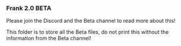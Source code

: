 ### Frank 2.0 BETA

Please join the Discord and the Beta channel to read more about this!

This folder is to store all the Beta files, do not print this without the information from the Beta channel!